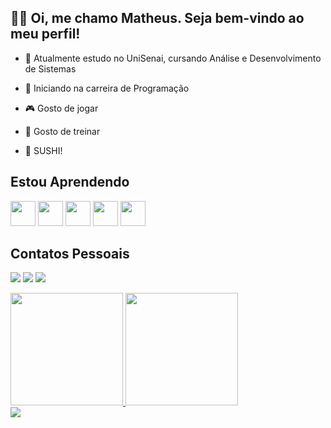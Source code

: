 ## 👋🏻 Oi, me chamo Matheus. Seja bem-vindo ao meu perfil!

- 🎯 Atualmente estudo no UniSenai, cursando Análise e Desenvolvimento de Sistemas

- 🌠 Iniciando na carreira de Programação

- 🎮 Gosto de jogar

- 🔱 Gosto de treinar 

- 🍣 SUSHI!


## Estou Aprendendo
<img src="https://cdn.jsdelivr.net/gh/devicons/devicon/icons/github/github-original.svg" width="40" height="40"/> <img src="https://cdn.jsdelivr.net/gh/devicons/devicon/icons/javascript/javascript-original.svg" width="40" height="40"/> <img src="https://cdn.jsdelivr.net/gh/devicons/devicon/icons/java/java-original.svg" width="40" height="40"/> <img src="https://cdn.jsdelivr.net/gh/devicons/devicon/icons/html5/html5-original.svg" width="40" height="40"/> <img src="https://cdn.jsdelivr.net/gh/devicons/devicon/icons/css3/css3-original.svg" width="40" height="40"/>


## Contatos Pessoais
<a href="https://instagram.com/shurumer_" target="_blank"><img src="https://img.shields.io/badge/-Instagram-%23E4405F?style=for-the-badge&logo=instagram&logoColor=white" target="_blank"></a> <a href="https://www.linkedin.com/in/matheus-willian-schmoeller-2688b9248/" target="_blank"><img src="https://img.shields.io/badge/-LinkedIn-%230077B5?style=for-the-badge&logo=linkedin&logoColor=white" target="_blank"></a> <a href="https://www.twitch.tv/seu-usuário-aqui" target="_blank"><img src="https://img.shields.io/badge/Twitch-9146FF?style=for-the-badge&logo=twitch&logoColor=white" target="_blank"></a>  


<div>
<a href="https://github.com/MatheusTrindadee">
<img height="180em" src="https://github-readme-stats.vercel.app/api/top-langs/?username=MatheusTrindadee&layout=compact&langs_count=7&theme=dracula"/>
<img height="180em" src="https://github-readme-stats.vercel.app/api?username=MatheusTrindadee&show_icons=true&theme=dracula&include_all_commits=true&count_private=true"/>
</div>
  
  
<img style="display: flex; align-items: center; justify-content: center;" src="https://media.tenor.com/yGuwaZs39_QAAAAd/gats.gif"> 
  


  


  


  
  
  


